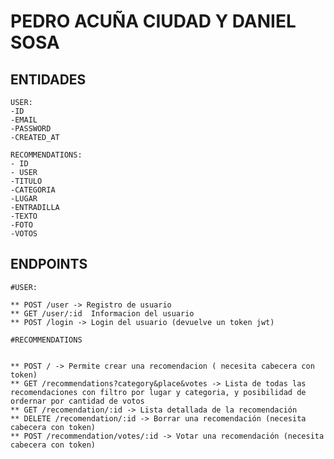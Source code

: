 # PEDRO ACUÑA CIUDAD Y DANIEL SOSA

## ENTIDADES

    USER:
    -ID
    -EMAIL
    -PASSWORD
    -CREATED_AT

    RECOMMENDATIONS:
    - ID
    - USER
    -TITULO
    -CATEGORIA
    -LUGAR
    -ENTRADILLA
    -TEXTO
    -FOTO
    -VOTOS

## ENDPOINTS

    #USER:

    ** POST /user -> Registro de usuario
    ** GET /user/:id  Informacion del usuario
    ** POST /login -> Login del usuario (devuelve un token jwt)

    #RECOMMENDATIONS


    ** POST / -> Permite crear una recomendacion ( necesita cabecera con token)
    ** GET /recommendations?category&place&votes -> Lista de todas las recomendaciones con filtro por lugar y categoria, y posibilidad de ordernar por cantidad de votos
    ** GET /recomendation/:id -> Lista detallada de la recomendación
    ** DELETE /recomendation/:id -> Borrar una recomendación (necesita cabecera con token)
    ** POST /recommendation/votes/:id -> Votar una recomendación (necesita cabecera con token)
